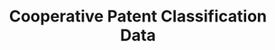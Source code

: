 ---
layout: default
bigquery: https://console.cloud.google.com/bigquery?p=patents-public-data&d=cpc&page=dataset
citation: '“Cooperative Patent Classification” by the EPO and USPTO, for public use. '
contributors: EPO, USPTO
cost: None
description: Cooperative Patent Classification Data contains the scheme and definitions
  of the Cooperative Patent Classification system for classifying patent documents.
  The CPC is the result of a partnership between the EPO and the USPTO in their joint
  effort to develop a common, internationally compatible classification system for
  technical documents, in particular patent publications, which will be used by both
  offices in the patent granting process
documentation: https://www.cooperativepatentclassification.org/cpcSchemeAndDefinitions
last_edit: Mon, 04 Apr 2022 19:07:06 GMT
location: https://www.cooperativepatentclassification.org/index
maintained_by: USPTO, EPO
schema_fields: '[''dateRevised'', ''title_part'', ''titleFull'', ''childGroups'',
  ''notAllocatable'', ''breakdown_code'', ''residualReferences'', ''date_revised'',
  ''children'', ''ipc_concordant'', ''synonyms'', ''glossary'', ''titlePart'', ''limiting_references'',
  ''informative_references'', ''limitingReferences'', ''definition'', ''symbol'',
  ''ipcConcordant'', ''status'', ''level'', ''breakdownCode'', ''child_groups'', ''additional_only'',
  ''sizeCache'', ''applicationReferences'', ''parents'', ''title_full'', ''informativeReferences'',
  ''not_allocatable'', ''application_references'', ''residual_references'']'
shortname: cooperative_patent_classification
tags:
- patents
- science
title: Cooperative Patent Classification Data
uuid: 984374a7-16e9-4b35-9445-458daceb01bf
---